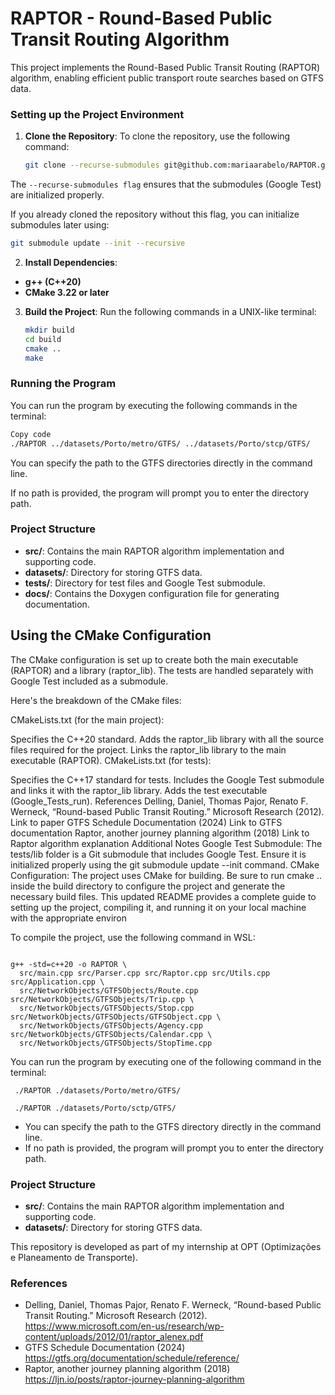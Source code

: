 # RAPTOR - Round-Based Public Transit Routing Algorithm
This project implements the Round-Based Public Transit Routing (RAPTOR) algorithm, 
enabling efficient public transport route searches based on GTFS data.

### Setting up the Project Environment
1. **Clone the Repository**: To clone the repository, use the following command:
    ```bash 
    git clone --recurse-submodules git@github.com:mariaarabelo/RAPTOR.git
    ```

The ``--recurse-submodules flag`` ensures that the submodules (Google Test) are initialized properly. 
    
If you already cloned the repository without this flag, you can initialize submodules later using:
    
```bash 
git submodule update --init --recursive
```
    
2. **Install Dependencies**:
 - **g++ (C++20)**
 - **CMake 3.22 or later**

3. **Build the Project**: Run the following commands in a UNIX-like terminal:
    ```bash
    mkdir build
    cd build
    cmake ..
    make
    ```

### Running the Program
You can run the program by executing the following commands in the terminal:

```bash
Copy code
./RAPTOR ../datasets/Porto/metro/GTFS/ ../datasets/Porto/stcp/GTFS/
```

You can specify the path to the GTFS directories directly in the command line.

If no path is provided, the program will prompt you to enter the directory path.

### Project Structure
- **src/**: Contains the main RAPTOR algorithm implementation and supporting code.
- **datasets/**: Directory for storing GTFS data.
- **tests/**: Directory for test files and Google Test submodule.
- **docs/**: Contains the Doxygen configuration file for generating documentation.

## Using the CMake Configuration
The CMake configuration is set up to create both the main executable (RAPTOR) and a library (raptor_lib). The tests are handled separately with Google Test included as a submodule.

Here's the breakdown of the CMake files:

CMakeLists.txt (for the main project):

Specifies the C++20 standard.
Adds the raptor_lib library with all the source files required for the project.
Links the raptor_lib library to the main executable (RAPTOR).
CMakeLists.txt (for tests):

Specifies the C++17 standard for tests.
Includes the Google Test submodule and links it with the raptor_lib library.
Adds the test executable (Google_Tests_run).
References
Delling, Daniel, Thomas Pajor, Renato F. Werneck, “Round-based Public Transit Routing.” Microsoft Research (2012). Link to paper
GTFS Schedule Documentation (2024) Link to GTFS documentation
Raptor, another journey planning algorithm (2018) Link to Raptor algorithm explanation
Additional Notes
Google Test Submodule: The tests/lib folder is a Git submodule that includes Google Test. Ensure it is initialized properly using the git submodule update --init command.
CMake Configuration: The project uses CMake for building. Be sure to run cmake .. inside the build directory to configure the project and generate the necessary build files.
This updated README provides a complete guide to setting up the project, compiling it, and running it on your local machine with the appropriate environ







To compile the project, use the following command in WSL:

<code> 
g++ -std=c++20 -o RAPTOR \
  src/main.cpp src/Parser.cpp src/Raptor.cpp src/Utils.cpp src/Application.cpp \
  src/NetworkObjects/GTFSObjects/Route.cpp src/NetworkObjects/GTFSObjects/Trip.cpp \
  src/NetworkObjects/GTFSObjects/Stop.cpp src/NetworkObjects/GTFSObjects/GTFSObject.cpp \
  src/NetworkObjects/GTFSObjects/Agency.cpp src/NetworkObjects/GTFSObjects/Calendar.cpp \
  src/NetworkObjects/GTFSObjects/StopTime.cpp
</code>

You can run the program by executing one of the following command in the terminal:

``` ./RAPTOR ./datasets/Porto/metro/GTFS/```

``` ./RAPTOR ./datasets/Porto/sctp/GTFS/```

 - You can specify the path to the GTFS directory directly in the command line. 
 - If no path is provided, the program will prompt you to enter the directory path.

### Project Structure
- **src/**: Contains the main RAPTOR algorithm implementation and supporting code.
- **datasets/**: Directory for storing GTFS data.

This repository is developed as part of my internship at OPT (Optimizações e Planeamento de Transporte). 

### References
- Delling, Daniel, Thomas Pajor, Renato F. Werneck, “Round-based Public Transit Routing.” Microsoft Research (2012). https://www.microsoft.com/en-us/research/wp-content/uploads/2012/01/raptor_alenex.pdf
- GTFS Schedule Documentation (2024) https://gtfs.org/documentation/schedule/reference/
- Raptor, another journey planning algorithm (2018) https://ljn.io/posts/raptor-journey-planning-algorithm
